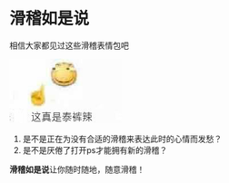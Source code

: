 # 滑稽如是说
相信大家都见过这些滑稽表情包吧

![滑稽](https://github.com/SteelDrEgg/huajisay/raw/main/cool.jpg?raw=true)

1. 是不是正在为没有合适的滑稽来表达此时的心情而发愁？
2. 是不是厌倦了打开ps才能拥有新的滑稽？

**滑稽如是说**让你随时随地，随意滑稽！

